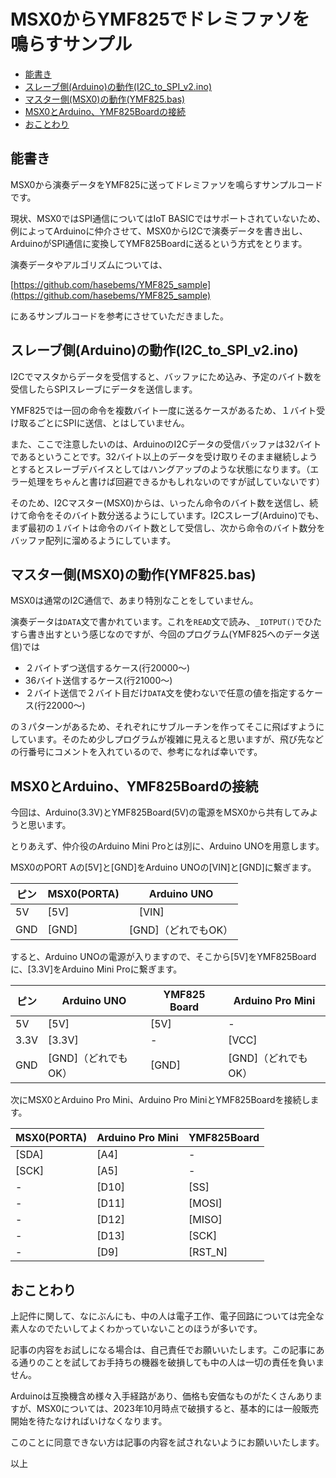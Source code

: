 # MSX0からYMF825でドレミファソを鳴らすサンプル<!-- omit in toc -->

- [能書き](#能書き)
- [スレーブ側(Arduino)の動作(I2C\_to\_SPI\_v2.ino)](#スレーブ側arduinoの動作i2c_to_spi_v2ino)
- [マスター側(MSX0)の動作(YMF825.bas)](#マスター側msx0の動作ymf825bas)
- [MSX0とArduino、YMF825Boardの接続](#msx0とarduinoymf825boardの接続)
- [おことわり](#おことわり)

## 能書き

MSX0から演奏データをYMF825に送ってドレミファソを鳴らすサンプルコードです。

現状、MSX0ではSPI通信についてはIoT BASICではサポートされていないため、例によってArduinoに仲介させて、MSX0からI2Cで演奏データを書き出し、ArduinoがSPI通信に変換してYMF825Boardに送るという方式をとります。

演奏データやアルゴリズムについては、

[https://github.com/hasebems/YMF825_sample](https://github.com/hasebems/YMF825_sample)

にあるサンプルコードを参考にさせていただきました。

## スレーブ側(Arduino)の動作(I2C_to_SPI_v2.ino)

I2Cでマスタからデータを受信すると、バッファにため込み、予定のバイト数を受信したらSPIスレーブにデータを送信します。

YMF825では一回の命令を複数バイト一度に送るケースがあるため、１バイト受け取るごとにSPIに送信、とはしていません。

また、ここで注意したいのは、ArduinoのI2Cデータの受信バッファは32バイトであるということです。32バイト以上のデータを受け取りそのまま継続しようとするとスレーブデバイスとしてはハングアップのような状態になります。（エラー処理をちゃんと書けば回避できるかもしれないのですが試していないです）

そのため、I2Cマスター(MSX0)からは、いったん命令のバイト数を送信し、続けて命令をそのバイト数分送るようにしています。I2Cスレーブ(Arduino)でも、まず最初の１バイトは命令のバイト数として受信し、次から命令のバイト数分をバッファ配列に溜めるようにしています。

## マスター側(MSX0)の動作(YMF825.bas)

MSX0は通常のI2C通信で、あまり特別なことをしていません。

演奏データは`DATA`文で書かれています。これを`READ`文で読み、`_IOTPUT()`でひたすら書き出すという感じなのですが、今回のプログラム(YMF825へのデータ送信)では

- ２バイトずつ送信するケース(行20000～)
- 36バイト送信するケース(行21000～)
- ２バイト送信で２バイト目だけ`DATA`文を使わないで任意の値を指定するケース(行22000～)
  
の３パターンがあるため、それぞれにサブルーチンを作ってそこに飛ばすようにしています。そのため少しプログラムが複雑に見えると思いますが、飛び先などの行番号にコメントを入れているので、参考になれば幸いです。

## MSX0とArduino、YMF825Boardの接続

今回は、Arduino(3.3V)とYMF825Board(5V)の電源をMSX0から共有してみようと思います。

とりあえず、仲介役のArduino Mini Proとは別に、Arduino UNOを用意します。

MSX0のPORT Aの[5V]と[GND]をArduino UNOの[VIN]と[GND]に繋ぎます。

|ピン|MSX0(PORTA) | Arduino UNO|
|--|--|--|
|5V|[5V] |　[VIN]
|GND|[GND] | [GND]（どれでもOK）

すると、Arduino UNOの電源が入りますので、そこから[5V]をYMF825Boardに、[3.3V]をArduino Mini Proに繋ぎます。

|ピン|Arduino UNO | YMF825 Board|Arduino Pro Mini|
|----|-------------------|------|--------------------|
|5V  |[5V]               | [5V] | -                  |
|3.3V|[3.3V]             | -    | [VCC]              |
|GND |[GND]（どれでもOK） | [GND]| [GND]（どれでもOK） |

次にMSX0とArduino Pro Mini、Arduino Pro MiniとYMF825Boardを接続します。

|MSX0(PORTA) | Arduino Pro Mini | YMF825Board |
|------|------|---------|
|[SDA] | [A4] | -       |
|[SCK] | [A5] | -       |
| -    |[D10] | [SS]    |
| -    |[D11] | [MOSI]  |
| -    |[D12] | [MISO]  |
| -    |[D13] | [SCK]   |
| -    |[D9]  | [RST_N] |

## おことわり

上記件に関して、なにぶんにも、中の人は電子工作、電子回路については完全な素人なのでたいしてよくわかっていないことのほうが多いです。

記事の内容をお試しになる場合は、自己責任でお願いいたします。この記事にある通りのことを試してお手持ちの機器を破損しても中の人は一切の責任を負いません。

Arduinoは互換機含め様々入手経路があり、価格も安価なものがたくさんありますが、MSX0については、2023年10月時点で破損すると、基本的には一般販売開始を待たなければいけなくなります。

このことに同意できない方は記事の内容を試されないようにお願いいたします。

以上
